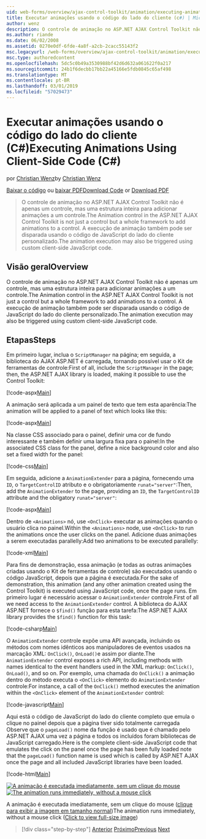 ```yaml
---
uid: web-forms/overview/ajax-control-toolkit/animation/executing-animations-using-client-side-code-cs
title: Executar animações usando o código do lado do cliente (c#) | Microsoft Docs
author: wenz
description: O controle de animação no ASP.NET AJAX Control Toolkit não é apenas um controle, mas uma estrutura inteira para adicionar animações a um controle. A execução de animação...
ms.author: riande
ms.date: 06/02/2008
ms.assetid: 0270e0df-6fde-4a8f-a2cb-2cacc55143f2
msc.legacyurl: /web-forms/overview/ajax-control-toolkit/animation/executing-animations-using-client-side-code-cs
msc.type: authoredcontent
ms.openlocfilehash: 5dc5c0b49a3530988bf42d6d632a061622f0a217
ms.sourcegitcommit: 24b1f6decbb17bb22a45166e5fdb0845c65af498
ms.translationtype: MT
ms.contentlocale: pt-BR
ms.lasthandoff: 03/01/2019
ms.locfileid: "57029473"
---
```

<a name="executing-animations-using-client-side-code-c"></a><span data-ttu-id="cd54f-104">Executar animações usando o código do lado do cliente (C#)</span><span class="sxs-lookup"><span data-stu-id="cd54f-104">Executing Animations Using Client-Side Code (C#)</span></span>
====================
<span data-ttu-id="cd54f-105">por [Christian Wenz](https://github.com/wenz)</span><span class="sxs-lookup"><span data-stu-id="cd54f-105">by [Christian Wenz](https://github.com/wenz)</span></span>

<span data-ttu-id="cd54f-106">[Baixar o código](http://download.microsoft.com/download/f/9/a/f9a26acd-8df4-4484-8a18-199e4598f411/Animation10.cs.zip) ou [baixar PDF](http://download.microsoft.com/download/6/7/1/6718d452-ff89-4d3f-a90e-c74ec2d636a3/animation10CS.pdf)</span><span class="sxs-lookup"><span data-stu-id="cd54f-106">[Download Code](http://download.microsoft.com/download/f/9/a/f9a26acd-8df4-4484-8a18-199e4598f411/Animation10.cs.zip) or [Download PDF](http://download.microsoft.com/download/6/7/1/6718d452-ff89-4d3f-a90e-c74ec2d636a3/animation10CS.pdf)</span></span>

> <span data-ttu-id="cd54f-107">O controle de animação no ASP.NET AJAX Control Toolkit não é apenas um controle, mas uma estrutura inteira para adicionar animações a um controle.</span><span class="sxs-lookup"><span data-stu-id="cd54f-107">The Animation control in the ASP.NET AJAX Control Toolkit is not just a control but a whole framework to add animations to a control.</span></span> <span data-ttu-id="cd54f-108">A execução de animação também pode ser disparada usando o código de JavaScript do lado do cliente personalizado.</span><span class="sxs-lookup"><span data-stu-id="cd54f-108">The animation execution may also be triggered using custom client-side JavaScript code.</span></span>


## <a name="overview"></a><span data-ttu-id="cd54f-109">Visão geral</span><span class="sxs-lookup"><span data-stu-id="cd54f-109">Overview</span></span>

<span data-ttu-id="cd54f-110">O controle de animação no ASP.NET AJAX Control Toolkit não é apenas um controle, mas uma estrutura inteira para adicionar animações a um controle.</span><span class="sxs-lookup"><span data-stu-id="cd54f-110">The Animation control in the ASP.NET AJAX Control Toolkit is not just a control but a whole framework to add animations to a control.</span></span> <span data-ttu-id="cd54f-111">A execução de animação também pode ser disparada usando o código de JavaScript do lado do cliente personalizado.</span><span class="sxs-lookup"><span data-stu-id="cd54f-111">The animation execution may also be triggered using custom client-side JavaScript code.</span></span>

## <a name="steps"></a><span data-ttu-id="cd54f-112">Etapas</span><span class="sxs-lookup"><span data-stu-id="cd54f-112">Steps</span></span>

<span data-ttu-id="cd54f-113">Em primeiro lugar, inclua o `ScriptManager` na página; em seguida, a biblioteca do AJAX ASP.NET é carregada, tornando possível usar o Kit de ferramentas de controle:</span><span class="sxs-lookup"><span data-stu-id="cd54f-113">First of all, include the `ScriptManager` in the page; then, the ASP.NET AJAX library is loaded, making it possible to use the Control Toolkit:</span></span>

[!code-aspx[Main](executing-animations-using-client-side-code-cs/samples/sample1.aspx)]

<span data-ttu-id="cd54f-114">A animação será aplicada a um painel de texto que tem esta aparência:</span><span class="sxs-lookup"><span data-stu-id="cd54f-114">The animation will be applied to a panel of text which looks like this:</span></span>

[!code-aspx[Main](executing-animations-using-client-side-code-cs/samples/sample2.aspx)]

<span data-ttu-id="cd54f-115">Na classe CSS associado para o painel, definir uma cor de fundo interessante e também definir uma largura fixa para o painel:</span><span class="sxs-lookup"><span data-stu-id="cd54f-115">In the associated CSS class for the panel, define a nice background color and also set a fixed width for the panel:</span></span>

[!code-css[Main](executing-animations-using-client-side-code-cs/samples/sample3.css)]

<span data-ttu-id="cd54f-116">Em seguida, adicione a `AnimationExtender` para a página, fornecendo uma `ID`, o `TargetControlID` atributo e o obrigatoriamente `runat="server"`:</span><span class="sxs-lookup"><span data-stu-id="cd54f-116">Then, add the `AnimationExtender` to the page, providing an `ID`, the `TargetControlID` attribute and the obligatory `runat="server"`:</span></span>

[!code-aspx[Main](executing-animations-using-client-side-code-cs/samples/sample4.aspx)]

<span data-ttu-id="cd54f-117">Dentro de `<Animations>` nó, use `<OnClick>` executar as animações quando o usuário clica no painel.</span><span class="sxs-lookup"><span data-stu-id="cd54f-117">Within the `<Animations>` node, use `<OnClick>` to run the animations once the user clicks on the panel.</span></span> <span data-ttu-id="cd54f-118">Adicione duas animações a serem executadas parallelly:</span><span class="sxs-lookup"><span data-stu-id="cd54f-118">Add two animations to be executed parallelly:</span></span>

[!code-xml[Main](executing-animations-using-client-side-code-cs/samples/sample5.xml)]

<span data-ttu-id="cd54f-119">Para fins de demonstração, essa animação (e todas as outras animações criadas usando o Kit de ferramentas de controle) são executados usando o código JavaScript, depois que a página é executada.</span><span class="sxs-lookup"><span data-stu-id="cd54f-119">For the sake of demonstration, this animation (and any other animation created using the Control Toolkit) is executed using JavaScript code, once the page runs.</span></span> <span data-ttu-id="cd54f-120">Em primeiro lugar é necessário acessar o `AnimationExtender` controle.</span><span class="sxs-lookup"><span data-stu-id="cd54f-120">First of all we need access to the `AnimationExtender` control.</span></span> <span data-ttu-id="cd54f-121">A biblioteca do AJAX ASP.NET fornece o `$find()` função para esta tarefa:</span><span class="sxs-lookup"><span data-stu-id="cd54f-121">The ASP.NET AJAX library provides the `$find()` function for this task:</span></span>

[!code-csharp[Main](executing-animations-using-client-side-code-cs/samples/sample6.cs)]

<span data-ttu-id="cd54f-122">O `AnimationExtender` controle expõe uma API avançada, incluindo os métodos com nomes idênticos aos manipuladores de eventos usados na marcação XML: `OnClick()`, `OnLoad()`e assim por diante.</span><span class="sxs-lookup"><span data-stu-id="cd54f-122">The `AnimationExtender` control exposes a rich API, including methods with names identical to the event handlers used in the XML markup: `OnClick()`, `OnLoad()`, and so on.</span></span> <span data-ttu-id="cd54f-123">Por exemplo, uma chamada do `OnClick()` a animação dentro do método executa o `<OnClick>` elemento do `AnimationExtender` controle:</span><span class="sxs-lookup"><span data-stu-id="cd54f-123">For instance, a call of the `OnClick()` method executes the animation within the `<OnClick>` element of the `AnimationExtender` control:</span></span>

[!code-javascript[Main](executing-animations-using-client-side-code-cs/samples/sample7.js)]

<span data-ttu-id="cd54f-124">Aqui está o código de JavaScript do lado do cliente completo que emula o clique no painel depois que a página tiver sido totalmente carregada Observe que o `pageLoad()` nome da função é usado que é chamado pelo ASP.NET AJAX uma vez a página e todos os incluídos foram bibliotecas de JavaScript carregado.</span><span class="sxs-lookup"><span data-stu-id="cd54f-124">Here is the complete client-side JavaScript code that emulates the click on the panel once the page has been fully loaded note that the `pageLoad()` function name is used which is called by ASP.NET AJAX once the page and all included JavaScript libraries have been loaded.</span></span>

[!code-html[Main](executing-animations-using-client-side-code-cs/samples/sample8.html)]


<span data-ttu-id="cd54f-125">[![A animação é executada imediatamente, sem um clique do mouse](executing-animations-using-client-side-code-cs/_static/image2.png)](executing-animations-using-client-side-code-cs/_static/image1.png)</span><span class="sxs-lookup"><span data-stu-id="cd54f-125">[![The animation runs immediately, without a mouse click](executing-animations-using-client-side-code-cs/_static/image2.png)](executing-animations-using-client-side-code-cs/_static/image1.png)</span></span>

<span data-ttu-id="cd54f-126">A animação é executada imediatamente, sem um clique do mouse ([clique para exibir a imagem em tamanho normal](executing-animations-using-client-side-code-cs/_static/image3.png))</span><span class="sxs-lookup"><span data-stu-id="cd54f-126">The animation runs immediately, without a mouse click ([Click to view full-size image](executing-animations-using-client-side-code-cs/_static/image3.png))</span></span>

> [!div class="step-by-step"]
> <span data-ttu-id="cd54f-127">[Anterior](modifying-animations-from-the-server-side-cs.md)
> [Próximo](changing-an-animation-using-client-side-code-cs.md)</span><span class="sxs-lookup"><span data-stu-id="cd54f-127">[Previous](modifying-animations-from-the-server-side-cs.md)
[Next](changing-an-animation-using-client-side-code-cs.md)</span></span>
